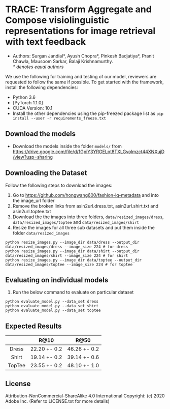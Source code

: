 # TRACE: Transform Aggregate and Compose visiolinguistic representations for image retrieval with text feedback
- Authors:  Surgan Jandial*, Ayush Chopra*, Pinkesh Badjatiya*, Pranit Chawla, Mausoom Sarkar, Balaji Krishnamurthy.  
_* denotes equal authors_


We use the following for training and testing of our model, reviewers are requested to follow the same if possible. To get started with the framework, install the following dependencies:
- Python 3.6
- [PyTorch 1.1.0]
- CUDA Version: 10.1
- Install the other dependencies using the pip-freezed package list as `pip install --user -r requirements_freeze.txt`


## Download the models
- Download the models inside the folder `models/` from <https://drive.google.com/file/d/1GpiY3YRGELpt8TXLGvolmzct44XNXujD/view?usp=sharing>

## Downloading the Dataset 
Follow the following steps to download the images:
1. Go to https://github.com/hongwang600/fashion-iq-metadata and into the image_url folder
2. Remove the broken links from asin2url.dress.txt, asin2url.shirt.txt and asin2url.toptee.txt
3. Download the the images into three folders, `data/resized_images/dress`, `data/resized_images/toptee` and `data/resized_images/shirt`
4. Resize the images for all three sub datasets and put them inside the folder `data/resized_images`

```
python resize_images.py --image_dir data/dress --output_dir data/resized_images/dress --image_size 224 # for dress
python resize_images.py --image_dir data/shirt --output_dir data/resized_images/shirt --image_size 224 # for shirt
python resize_images.py --image_dir data/toptee --output_dir data/resized_images/toptee --image_size 224 # for toptee
```



## Evaluating on individual models
1. Run the below command to evaluate on particular dataset

```
python evaluate_model.py --data_set dress
python evaluate_model.py --data_set shirt
python evaluate_model.py --data_set toptee
```

## Expected Results

|        |     R@10     |     R@50     |
|:------:|:------------:|:------------:|
|  Dress | 22.20 +- 0.2 | 46.26 +- 0.2 |
|  Shirt | 19.14 +- 0.2 | 39.14 +- 0.6 |
| TopTee | 23.55 +- 0.2 | 48.10 +- 1.0 |


## License

Attribution-NonCommercial-ShareAlike 4.0 International
Copyright: (c) 2020 Adobe Inc.
(Refer to LICENSE.txt for more details)
